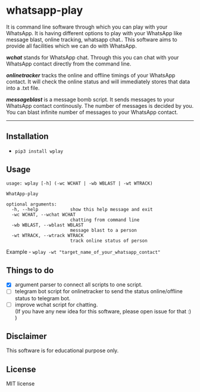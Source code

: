 # whatsapp-play
It is command line software through which you can play with your WhatsApp. It is having different options to play with your WhatsApp like message blast, online tracking, whatsapp chat.. This software aims to provide all facilities which we can do with WhatsApp. 

***wchat*** stands for WhatsApp chat. Through this you can chat with your WhatsApp contact directly from the command line.

***onlinetracker*** tracks the online and offline timings of your WhatsApp contact. It will check the online status and will immediately stores that data into a .txt file.

***messageblast*** is a message bomb script. It sends messages to your WhatsApp contact continously. The number of messages is decided by you. You can blast infinite number of messages to your WhatsApp contact.

---

## Installation
- `pip3 install wplay`

## Usage
```
usage: wplay [-h] (-wc WCHAT | -wb WBLAST | -wt WTRACK)

WhatApp-play

optional arguments:
  -h, --help            show this help message and exit
  -wc WCHAT, --wchat WCHAT
                        chatting from command line
  -wb WBLAST, --wblast WBLAST
                        message blast to a person
  -wt WTRACK, --wtrack WTRACK
                        track online status of person

```
Example - `wplay -wt "target_name_of_your_whatsapp_contact"`

## Things to do
- [x] argument parser to connect all scripts to one script.
- [ ] telegram bot script for onlinetracker to send the status online/offline status to telegram bot. 
- [ ] improve wchat script for chatting.<br>
(If you have any new idea for this software, please open issue for that :) )

## Disclaimer
This software is for educational purpose only.

## License
MIT license